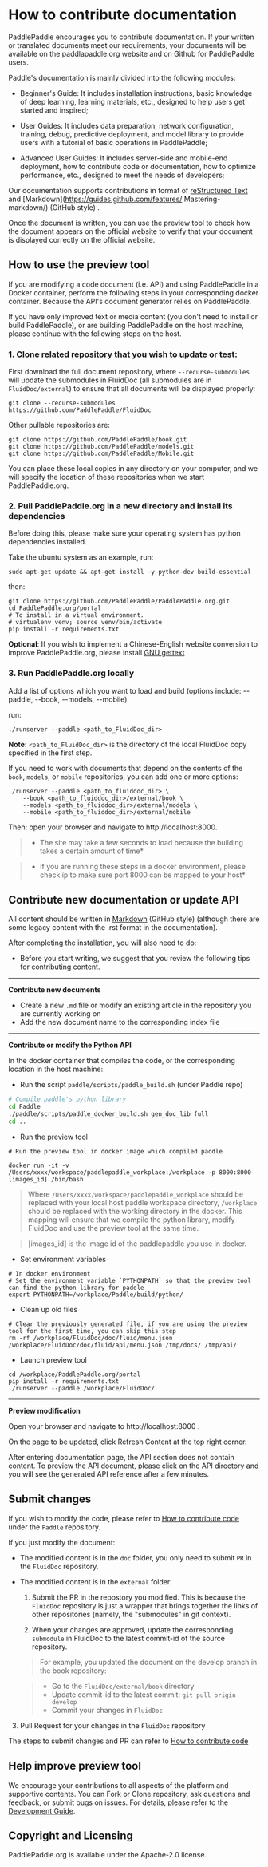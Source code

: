 # How to contribute documentation

PaddlePaddle encourages you to contribute documentation. If your written or translated documents meet our requirements, your documents will be available on the paddlapaddle.org website and on Github for PaddlePaddle users.

Paddle's documentation is mainly divided into the following modules:

- Beginner's Guide: It includes installation instructions, basic knowledge of deep learning, learning materials, etc., designed to help users get started and inspired;

- User Guides: It includes data preparation, network configuration, training, debug, predictive deployment, and model library to provide users with a tutorial of basic operations in PaddlePaddle;

- Advanced User Guides: It includes server-side and mobile-end deployment, how to contribute code or documentation, how to optimize performance, etc., designed to meet the needs of developers;

Our documentation supports contributions in format of [reStructured Text](http://www.sphinx-doc.org/en/master/usage/restructuredtext/basics.html) and [Markdown](https://guides.github.com/features/ Mastering-markdown/) (GitHub style) .

Once the document is written, you can use the preview tool to check how the document appears on the official website to verify that your document is displayed correctly on the official website.


## How to use the preview tool

If you are modifying a code document (i.e. API) and using PaddlePaddle in a Docker container, perform the following steps in your corresponding docker container. Because the API's document generator relies on PaddlePaddle.

If you have only improved text or media content (you don't need to install or build PaddlePaddle), or are building PaddlePaddle on the host machine, please continue with the following steps on the host.

### 1. Clone related repository that you wish to update or test:

First download the full document repository, where `--recurse-submodules` will update the submodules in FluidDoc (all submodules are in `FluidDoc/external`) to ensure that all documents will be displayed properly:

```
git clone --recurse-submodules https://github.com/PaddlePaddle/FluidDoc
```

Other pullable repositories are:


```
git clone https://github.com/PaddlePaddle/book.git
git clone https://github.com/PaddlePaddle/models.git
git clone https://github.com/PaddlePaddle/Mobile.git

```

You can place these local copies in any directory on your computer, and we will specify the location of these repositories when we start PaddlePaddle.org.

### 2. Pull PaddlePaddle.org in a new directory and install its dependencies

Before doing this, please make sure your operating system has python dependencies installed.

Take the ubuntu system as an example, run:

```
sudo apt-get update && apt-get install -y python-dev build-essential
```

then:

```
git clone https://github.com/PaddlePaddle/PaddlePaddle.org.git
cd PaddlePaddle.org/portal
# To install in a virtual environment.
# virtualenv venv; source venv/bin/activate
pip install -r requirements.txt
```

**Optional**: If you wish to implement a Chinese-English website conversion to improve PaddlePaddle.org, please install [GNU gettext](https://www.gnu.org/software/gettext/)

### 3. Run PaddlePaddle.org locally

Add a list of options which you want to load and build (options include: --paddle, --book, --models, --mobile)

run:

```
./runserver --paddle <path_to_FluidDoc_dir>
```

**Note:** `<path_to_FluidDoc_dir>` is the directory of the local FluidDoc copy specified in the first step.

If you need to work with documents that depend on the contents of the `book`, `models`, or `mobile` repositories, you can add one or more options:

```
./runserver --paddle <path_to_fluiddoc_dir> \
	--book <path_to_fluiddoc_dir>/external/book \
	--models <path_to_fluiddoc_dir>/external/models \
	--mobile <path_to_fluiddoc_dir>/external/mobile
```
Then: open your browser and navigate to http://localhost:8000.

>* The site may take a few seconds to load because the building takes a certain amount of time*

>* If you are running these steps in a docker environment, please check ip to make sure port 8000 can be mapped to your host*

## Contribute new documentation or update API

All content should be written in [Markdown](https://guides.github.com/features/mastering-markdown/) (GitHub style) (although there are some legacy content with the .rst format in the documentation).


After completing the installation, you will also need to do:

  - Before you start writing, we suggest that you review the following tips for contributing content.

 ---

  **Contribute new documents**


  - Create a new `.md` file or modify an existing article in the repository you are currently working on
  - Add the new document name to the corresponding index file

 ---

  **Contribute or modify the Python API**


  In the docker container that compiles the code, or the corresponding location in the host machine:

  - Run the script `paddle/scripts/paddle_build.sh` (under Paddle repo)

  ```bash
  # Compile paddle's python library
  cd Paddle
  ./paddle/scripts/paddle_docker_build.sh gen_doc_lib full
  cd ..
  ```

  - Run the preview tool

  ```
  # Run the preview tool in docker image which compiled paddle

  docker run -it -v /Users/xxxx/workspace/paddlepaddle_workplace:/workplace -p 8000:8000 [images_id] /bin/bash
  ```

  > Where `/Users/xxxx/workspace/paddlepaddle_workplace` should be replaced with your local host paddle workspace directory, `/workplace` should be replaced with the working directory in the docker. This mapping will ensure that we compile the python library, modify FluidDoc and use the preview tool at the same time.

  > [images_id] is the image id of the paddlepaddle you use in docker.

  - Set environment variables

  ```
  # In docker environment
  # Set the environment variable `PYTHONPATH` so that the preview tool can find the python library for paddle
  export PYTHONPATH=/workplace/Paddle/build/python/
  ```

  - Clean up old files

  ```
  # Clear the previously generated file, if you are using the preview tool for the first time, you can skip this step
  rm -rf /workplace/FluidDoc/doc/fluid/menu.json /workplace/FluidDoc/doc/fluid/api/menu.json /tmp/docs/ /tmp/api/
  ```

  - Launch preview tool

  ```
  cd /workplace/PaddlePaddle.org/portal
  pip install -r requirements.txt
  ./runserver --paddle /workplace/FluidDoc/
  ```

---

  **Preview modification**



  Open your browser and navigate to http://localhost:8000 .

  On the page to be updated, click Refresh Content at the top right corner.

  After entering documentation page, the API section does not contain content. To preview the API document, please click on the API directory and you will see the generated API reference after a few minutes.


## Submit changes

If you wish to modify the code, please refer to [How to contribute code](../development/contribute_to_paddle/index_en.html) under the `Paddle` repository.

If you just modify the document:

  - The modified content is in the `doc` folder, you only need to submit `PR` in the `FluidDoc` repository.

  - The modified content is in the `external` folder:

	1. Submit the PR in the repostory you modified. This is because the `FluidDoc` repository is just a wrapper that brings together the links of other repositories (namely, the "submodules" in git context).

	2. When your changes are approved, update the corresponding `submodule` in FluidDoc to the latest commit-id of the source repository.

	  > For example, you updated the document on the develop branch in the book repository:


	  > - Go to the `FluidDoc/external/book` directory
	  > - Update commit-id to the latest commit: `git pull origin develop`
	  > - Commit your changes in `FluidDoc`

3.  Pull Request for your changes in the `FluidDoc` repository

The steps to submit changes and PR can refer to [How to contribute code](../development/contribute_to_paddle/index_en.html)

## Help improve preview tool

We encourage your contributions to all aspects of the platform and supportive contents. You can Fork or Clone repository, ask questions and feedback, or submit bugs on issues. For details, please refer to the [Development Guide](https://github.com/PaddlePaddle/PaddlePaddle.org/blob/develop/DEVELOPING.md).

## Copyright and Licensing
PaddlePaddle.org is available under the Apache-2.0 license.
